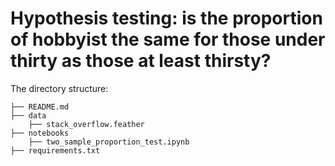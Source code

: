# Hypothesis testing: is the proportion of hobbyist the same for those under thirty as those at least thirsty?

The directory structure: 

```
├── README.md          
├── data
    ├── stack_overflow.feather
├── notebooks
    ├── two_sample_proportion_test.ipynb         
├── requirements.txt   

```
